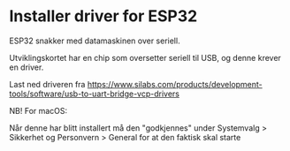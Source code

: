 # Installer driver for ESP32

ESP32 snakker med datamaskinen over seriell.

Utviklingskortet har en chip som oversetter seriell til USB, og denne krever en driver.

Last ned driveren fra https://www.silabs.com/products/development-tools/software/usb-to-uart-bridge-vcp-drivers

NB! For macOS:

Når denne har blitt installert må den "godkjennes" under Systemvalg > Sikkerhet og Personvern > General for at den faktisk skal starte